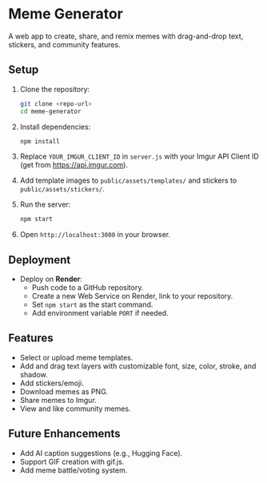 # Meme Generator

A web app to create, share, and remix memes with drag-and-drop text, stickers, and community features.

## Setup

1. Clone the repository:
   ```bash
   git clone <repo-url>
   cd meme-generator
   ```

2. Install dependencies:
   ```bash
   npm install
   ```

3. Replace `YOUR_IMGUR_CLIENT_ID` in `server.js` with your Imgur API Client ID (get from https://api.imgur.com).

4. Add template images to `public/assets/templates/` and stickers to `public/assets/stickers/`.

5. Run the server:
   ```bash
   npm start
   ```

6. Open `http://localhost:3000` in your browser.

## Deployment

- Deploy on **Render**:
  - Push code to a GitHub repository.
  - Create a new Web Service on Render, link to your repository.
  - Set `npm start` as the start command.
  - Add environment variable `PORT` if needed.

## Features

- Select or upload meme templates.
- Add and drag text layers with customizable font, size, color, stroke, and shadow.
- Add stickers/emoji.
- Download memes as PNG.
- Share memes to Imgur.
- View and like community memes.

## Future Enhancements

- Add AI caption suggestions (e.g., Hugging Face).
- Support GIF creation with gif.js.
- Add meme battle/voting system.